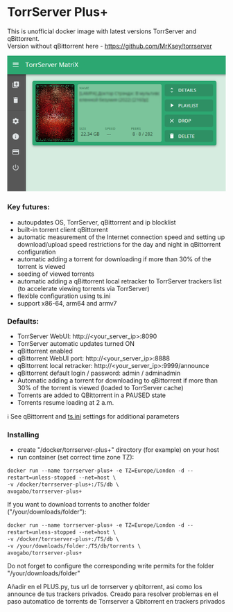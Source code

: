 # TorrServer Plus+
This is unofficial docker image with latest versions TorrServer and qBittorrent.  
Version without qBittorrent here - https://github.com/MrKsey/torrserver

![TorrServer Plus](https://raw.githubusercontent.com/MrKsey/torrserver-plus/master/ts.png)

### Key futures:
- autoupdates OS, TorrServer, qBittorrent and ip blocklist
- built-in torrent client qBittorrent
- automatic measurement of the Internet connection speed and setting up download/upload speed restrictions for the day and night in qBittorrent configuration
- automatic adding a torrent for downloading if more than 30% of the torrent is viewed
- seeding of viewed torrents
- automatic adding a qBittorrent local retracker to TorrServer trackers list (to accelerate viewing torrents via TorrServer) 
- flexible configuration using ts.ini
- support x86-64, arm64 and armv7

### Defaults:
- TorrServer WebUI: http://<your_server_ip>:8090
- TorrServer automatic updates turned ON
- qBittorrent enabled
- qBittorrent WebUI port: http://<your_server_ip>:8888
- qBittorrent local retracker: http://<your_server_ip>:9999/announce
- qBittorrent default login / password: admin / adminadmin
- Automatic adding a torrent for downloading to qBittorrent if more than 30% of the torrent is viewed (loaded to TorrServer cache) 
- Torrents are added to QBittorrent in a PAUSED state
- Torrents resume loading at 2 a.m.  

ℹ See qBittorrent and [ts.ini](https://github.com/avogabo/torrserver-plus/blob/main/ts.ini) settings for additional parameters


### Installing
- сreate "/docker/torrserver-plus+" directory (for example) on your host
- run container (set correct time zone TZ):
```
docker run --name torrserver-plus+ -e TZ=Europe/London -d --restart=unless-stopped --net=host \
-v /docker/torrserver-plus+:/TS/db \
avogabo/torrserver-plus+
```
If you want to download torrents to another folder ("/your/downloads/folder"):
```
docker run --name torrserver-plus+ -e TZ=Europe/London -d --restart=unless-stopped --net=host \
-v /docker/torrserver-plus+:/TS/db \
-v /your/downloads/folder:/TS/db/torrents \
avogabo/torrserver-plus+
```
Do not forget to configure the corresponding write permits for the folder "/your/downloads/folder"

Añadir en el PLUS.py, tus url de torrserver y qbitorrent, asi como los announce de tus trackers privados. Creado para resolver problemas en el paso automatico de torrents de Torrserver a Qbitorrent en trackers privados
